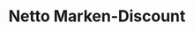 ---
title: "Netto Marken-Discount"
url: /weida/netto-marken-discount-neustaedter-strasse/
shop: Supermarkt
---